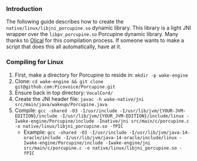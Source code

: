 ### Introduction
The following guide describes how to create the ```native/linux/libjni_porcupine.so``` dynamic library. This library is a light JNI
wrapper over the ```libpv_porcupine.so``` Porcupine dynamic library. Many thanks to [Olical](https://github.com/Olical/clojure-wake-word-detection) for
this compilation process. If someone wants to make a script that does this all automatically, have at it.

### Compiling for Linux
1) First, make a directory for Porcupine to reside in: ```mkdir -p wake-engine```
2) Clone: ```cd wake-engine && git clone git@github.com:Picovoice/Porcupine.git```
2) Ensure back in top directory: ```VocalCord/```
3) Create the JNI header file: ```javac -h wake-native/jni src/main/java/wakeup/Porcupine.java```
4) Compile: ```gcc -shared -O3 -I/usr/include -I/usr/lib/jvm/{YOUR-JVM-EDITION}/include -I/usr/lib/jvm/{YOUR_JVM-EDITION}/include/linux -Iwake-engine/Porcupine/include -Inative/jni src/main/c/porcupine.c -o native/linux/libjni_porcupine.so -fPIC```
    - Example: ```gcc -shared -O3 -I/usr/include -I/usr/lib/jvm/java-14-oracle/include -I/usr/lib/jvm/java-14-oracle/include/linux -Iwake-engine/Porcupine/include -Iwake-engine/jni src/main/c/porcupine.c -o native/linux/libjni_porcupine.so -fPIC```
